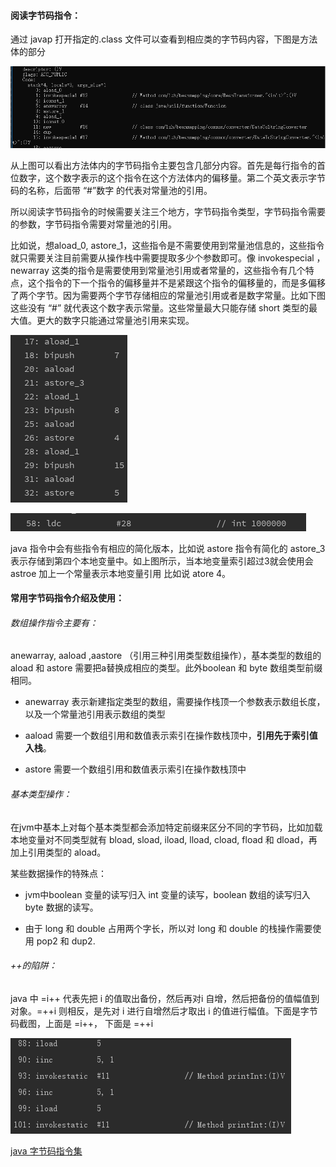 #### 阅读字节码指令：

通过 javap 打开指定的.class 文件可以查看到相应类的字节码内容，下图是方法体的部分

![](img/javap_screen_dump.png)

从上图可以看出方法体内的字节码指令主要包含几部分内容。首先是每行指令的首位数字，这个数字表示的这个指令在这个方法体内的偏移量。第二个英文表示字节码的名称，后面带 “#”数字 的代表对常量池的引用。<br>

所以阅读字节码指令的时候需要关注三个地方，字节码指令类型，字节码指令需要的参数，字节码指令需要对常量池的引用。<br>

比如说，想aload_0, astore_1，这些指令是不需要使用到常量池信息的，这些指令就只需要关注目前需要从操作栈中需要提取多少个参数即可。像 invokespecial ，newarray 这类的指令是需要使用到常量池引用或者常量的，这些指令有几个特点，这个指令的下一个指令的偏移量并不是紧跟这个指令的偏移量的，而是多偏移了两个字节。因为需要两个字节存储相应的常量池引用或者是数字常量。比如下图这些没有 “#” 就代表这个数字表示常量。这些常量最大只能存储 short 类型的最大值。更大的数字只能通过常量池引用来实现。

![](img/javap_screen_dump_2.png)<br>

![](img/javap_screen_dump_3.png)<br>

java 指令中会有些指令有相应的简化版本，比如说 astore 指令有简化的 astore_3 表示存储到第四个本地变量中。如上图所示，当本地变量索引超过3就会使用会 astroe 加上一个常量表示本地变量引用 比如说 atore 4。

#### 常用字节码指令介绍及使用：

###### 数组操作指令主要有：

anewarray, aaload ,aastore （引用三种引用类型数组操作），基本类型的数组的 aload 和 astore  需要把a替换成相应的类型。此外boolean 和 byte 数组类型前缀相同。

- anewarray 表示新建指定类型的数组，需要操作栈顶一个参数表示数组长度，以及一个常量池引用表示数组的类型

- aaload 需要一个数组引用和数值表示索引在操作数栈顶中，**引用先于索引值入栈**。

- astore 需要一个数组引用和数值表示索引在操作数栈顶中

###### 基本类型操作：

在jvm中基本上对每个基本类型都会添加特定前缀来区分不同的字节码，比如加载本地变量对不同类型就有 bload, sload, iload, lload, cload, fload 和 dload，再加上引用类型的 aload。<br>

某些数据操作的特殊点：

- jvm中boolean 变量的读写归入 int 变量的读写，boolean 数组的读写归入 byte 数据的读写。

- 由于 long 和 double 占用两个字长，所以对 long 和 double 的栈操作需要使用 pop2 和 dup2.



###### ++的陷阱：

java 中 =i++ 代表先把 i 的值取出备份，然后再对i 自增，然后把备份的值幅值到对象。=++i 则相反，是先对 i 进行自增然后才取出 i 的值进行幅值。下面是字节码截图，上面是 =i++， 下面是 =++i

![](img/++_bytecode.PNG)



[java 字节码指令集](https://blog.csdn.net/web_code/article/details/12164733)
